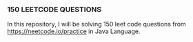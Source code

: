 ### 150 LEETCODE QUESTIONS
In this repository, I will be solving 150 leet code questions from https://neetcode.io/practice in Java Language.
